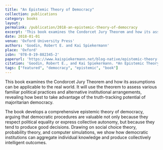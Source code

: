 ```yaml
---
title: "An Epistemic Theory of Democracy"
collection: publications
category: books
layout: 
permalink: /publication/2018-an-epistemic-theory-of-democracy
excerpt: 'This book examines the Condorcet Jury Theorem and how its assumptions can be applicable to the real world. It will use the theorem to assess various familiar political practices and alternative institutional arrangements, revealing how best to take advantage of the truth-tracking potential of majoritarian democracy.'
date: 2018-01-01
venue: 'Oxford University Press'
authors: 'Goodin, Robert E. and Kai Spiekermann'
place: 'Oxford'
isbn: '978-0-19-882345-2'
paperurl: 'https://www.kaispiekermann.net/blog-native/epistemic-theory-of-democracy'
citation: 'Goodin, Robert E., and Kai Spiekermann. *An Epistemic Theory of Democracy*. Oxford: Oxford University Press, 2018.'
tags: ["featured", "democracy", "epistemic", "book"]
---
```


This book examines the Condorcet Jury Theorem and how its assumptions can be applicable to the real world. It will use the theorem to assess various familiar political practices and alternative institutional arrangements, revealing how best to take advantage of the truth-tracking potential of majoritarian democracy.

The book develops a comprehensive epistemic theory of democracy, arguing that democratic procedures are valuable not only because they respect political equality or express collective autonomy, but because they tend to produce good decisions. Drawing on social choice theory, probability theory, and computer simulations, we show how democratic institutions can aggregate individual knowledge and produce collectively intelligent outcomes.